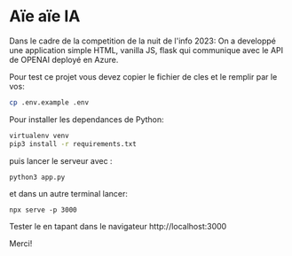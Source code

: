 
# Aïe aïe IA

Dans le cadre de la competition de la nuit de l'info 2023:
On a developpé une application simple HTML, vanilla JS, flask qui communique avec le API de OPENAI deployé en Azure.

Pour test ce projet vous devez copier le fichier de cles et le remplir par le vos:
```bash
cp .env.example .env
```

Pour installer les dependances de Python:
```bash
virtualenv venv
pip3 install -r requirements.txt
```

puis lancer le serveur avec :
```
python3 app.py
```

et dans un autre terminal lancer:

```
npx serve -p 3000
```

Tester le en tapant dans le navigateur http://localhost:3000

Merci!